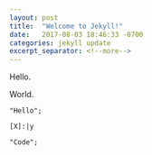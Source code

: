 ```yaml
---
layout: post
title:  "Welcome to Jekyll!"
date:   2017-08-03 18:46:33 -0700
categories: jekyll update
excerpt_separator: <!--more-->
---
```

Hello.

<!--more-->

World.

```
"Hello";

[X]:|y

"Code";
```
